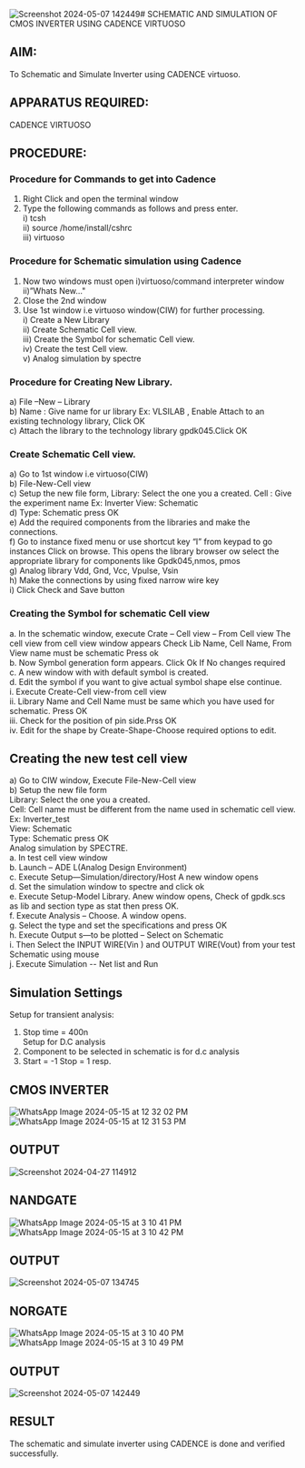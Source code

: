 ![Screenshot 2024-05-07 142449](https://github.com/Udayabharathim/VLSI-LAB-EXP-6/assets/160568654/1d7a564c-a259-48e6-96f4-7265ee04dc88)# SCHEMATIC AND SIMULATION OF CMOS INVERTER USING CADENCE VIRTUOSO

## AIM: 
   To Schematic and Simulate Inverter using CADENCE virtuoso. 
## APPARATUS REQUIRED: 
   CADENCE VIRTUOSO 
## PROCEDURE: 
### Procedure for Commands to get into Cadence<br>
1.	Right Click and open the terminal window<br>
2.	Type the following commands as follows and press enter.<br>
    i)	tcsh<br>
    ii)	source /home/install/cshrc<br>
    iii)	virtuoso <br>
### Procedure for Schematic simulation using Cadence<br>
1.	Now two windows must open i)virtuoso/command interpreter window ii)”Whats New…"<br>
2.	Close the 2nd window<br>
3.	Use 1st window i.e virtuoso window(CIW) for further processing.<br>
    i)	Create a New Library<br>
    ii)	Create Schematic Cell view.<br>
    iii)	Create the Symbol for schematic Cell view.<br>
    iv)	Create the test Cell view.<br>
    v)	Analog simulation by spectre<br>
### Procedure for Creating New Library.<br>
a)	File –New – Library<br>
b)	Name : Give name for ur library Ex: VLSILAB , Enable Attach to an existing technology library, Click OK<br>
c)	Attach the library to the technology library gpdk045.Click OK<br>
### Create Schematic Cell view.
a)	Go to 1st window i.e virtuoso(CIW)<br>
b)	File-New-Cell view<br>
c)	Setup the new file form, Library: Select the one you a created. Cell : Give the experiment name Ex: Inverter View: Schematic<br>
d)	Type: Schematic press OK<br>
e)	Add the required components from the libraries and make the connections.<br>
f)	Go to instance fixed menu or use shortcut key “I” from keypad to go instances Click on browse. This opens the library browser ow select the appropriate library for components like Gpdk045,nmos, pmos<br>
g)	Analog library	Vdd, Gnd, Vcc, Vpulse, Vsin<br>
h)	Make the connections by using fixed narrow wire key<br>
i)	Click Check and Save button<br>
### Creating the Symbol for schematic Cell view
a.	In the schematic window, execute
Crate – Cell view – From Cell view
The cell view from cell view window appears
Check Lib Name, Cell Name, From View name must be schematic Press ok<br>
b.	Now Symbol generation form appears. Click Ok If No changes required<br>
c.	A new window with with default symbol is created.<br>
d.	Edit the symbol if you want to give actual symbol shape else continue.<br>
    i.	Execute Create-Cell view-from cell view<br>
    ii.	Library Name and Cell Name must be same which you have used for schematic. Press OK<br>
    iii.	Check for the position of pin side.Prss OK<br>
    iv.	Edit for the shape by Create-Shape-Choose required options to edit.<br>
## Creating the new test cell view<br>
a)	Go to CIW window, Execute File-New-Cell view<br>
b)	Setup the new file form<br>
Library: Select the one you a created.<br>
Cell: Cell name must be different from the name used in schematic cell view. Ex: Inverter_test<br>
View: Schematic<br>
Type: Schematic  press OK<br>
Analog simulation by SPECTRE.<br>
a.	In test cell view window<br>
b.	Launch – ADE L(Analog Design Environment)<br>
c.	Execute Setup—Simulation/directory/Host A new window opens<br>
d.	Set the simulation window to spectre and click ok<br>
e.	Execute Setup-Model Library. Anew window opens, Check of gpdk.scs as lib and section type as stat then press OK.<br>
f.	Execute Analysis – Choose. A window opens.<br>
g.	Select the type and set the specifications and press OK<br>
h.	Execute Output s—to be plotted – Select on Schematic<br>
i.	Then Select the INPUT WIRE(Vin ) and OUTPUT WIRE(Vout) from your test Schematic using mouse<br>
j.	Execute Simulation -- Net list and Run<br>
## Simulation Settings

Setup for transient analysis:<br>
1. Stop time = 400n<br>
Setup for D.C analysis<br>
1. Component to be selected in schematic is	for d.c analysis<br>
2. Start = -1 Stop = 1 resp.<br>

## CMOS INVERTER
![WhatsApp Image 2024-05-15 at 12 32 02 PM](https://github.com/Udayabharathim/VLSI-LAB-EXP-6/assets/160568654/3e336a66-13c5-4da6-956f-b8195b3a4a21)
![WhatsApp Image 2024-05-15 at 12 31 53 PM](https://github.com/Udayabharathim/VLSI-LAB-EXP-6/assets/160568654/406f55bd-11f9-41e5-9592-c52a4d219b9a)

## OUTPUT
![Screenshot 2024-04-27 114912](https://github.com/Udayabharathim/VLSI-LAB-EXP-6/assets/160568654/c3546127-c5f4-4802-b709-898757e349c9)

## NANDGATE
![WhatsApp Image 2024-05-15 at 3 10 41 PM](https://github.com/Udayabharathim/VLSI-LAB-EXP-6/assets/160568654/f54e8aa1-f7c1-498b-9c36-d532819ca0e8)
![WhatsApp Image 2024-05-15 at 3 10 42 PM](https://github.com/Udayabharathim/VLSI-LAB-EXP-6/assets/160568654/c909717f-baca-4f7a-9358-009b6c950e77)

## OUTPUT
![Screenshot 2024-05-07 134745](https://github.com/Udayabharathim/VLSI-LAB-EXP-6/assets/160568654/9ae8390a-57cf-454a-a78d-cbfd868c8176)

## NORGATE
![WhatsApp Image 2024-05-15 at 3 10 40 PM](https://github.com/Udayabharathim/VLSI-LAB-EXP-6/assets/160568654/71f05040-35df-405f-bb47-3630a781cedc)
![WhatsApp Image 2024-05-15 at 3 10 49 PM](https://github.com/Udayabharathim/VLSI-LAB-EXP-6/assets/160568654/840cf0b0-3d45-465a-af8c-a56f13c09a25)

## OUTPUT

![Screenshot 2024-05-07 142449](https://github.com/Udayabharathim/VLSI-LAB-EXP-6/assets/160568654/94d85148-2ba5-4722-99bc-af66a2319183)

## RESULT
The schematic and simulate inverter using CADENCE is done and  verified successfully.
